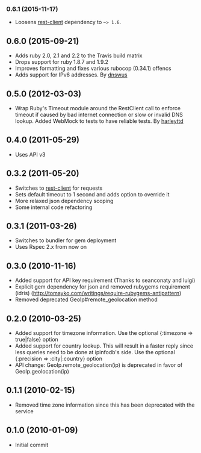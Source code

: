 ### 0.6.1 (2015-11-17)

* Loosens [rest-client](https://github.com/adamwiggins/rest-client) dependency to `~> 1.6`.

## 0.6.0 (2015-09-21)

* Adds ruby 2.0, 2.1 and 2.2 to the Travis build matrix
* Drops support for ruby 1.8.7 and 1.9.2
* Improves formatting and fixes various rubocop (0.34.1) offencs
* Adds support for IPv6 addresses. By [dnswus](https://github.com/dnswus)

## 0.5.0 (2012-03-03)

* Wrap Ruby's Timeout module around the RestClient call to enforce timeout if caused by bad internet connection or slow or invalid DNS lookup. Added WebMock to tests to have reliable tests. By [harleyttd](https://github.com/harleyttd)

## 0.4.0 (2011-05-29)

* Uses API v3

## 0.3.2 (2011-05-20)

* Switches to [rest-client](https://github.com/adamwiggins/rest-client) for requests
* Sets default timeout to 1 second and adds option to override it
* More relaxed json dependency scoping
* Some internal code refactoring

## 0.3.1 (2011-03-26)

* Switches to bundler for gem deployment
* Uses Rspec 2.x from now on

## 0.3.0 (2010-11-16)

* Added support for API key requirement (Thanks to seanconaty and luigi)
* Explicit gem dependency for json and removed rubygems requirement (idris) (http://tomayko.com/writings/require-rubygems-antipattern)
* Removed deprecated GeoIp#remote_geolocation method

## 0.2.0 (2010-03-25)

* Added support for timezone information. Use the optional {:timezone => true|false} option
* Added support for country lookup. This will result in a faster reply since less queries need
  to be done at ipinfodb's side. Use the optional {:precision => :city|:country} option
* API change: GeoIp.remote_geolocation(ip) is deprecated in favor of GeoIp.geolocation(ip)

## 0.1.1 (2010-02-15)

* Removed time zone information since this has been deprecated with the service

## 0.1.0 (2010-01-09)

* Initial commit
